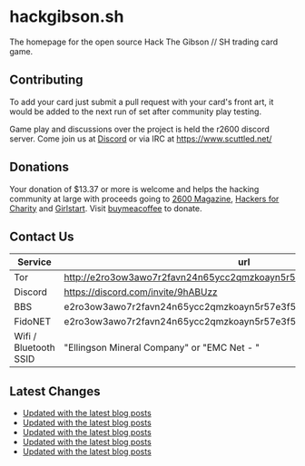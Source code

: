 # hackgibson.sh
The homepage for the open source Hack The Gibson // SH trading card game.


## Contributing

To add your card just submit a pull request with your card's front art, it would be added to the next run of set after community play testing.

Game play and discussions over the project is held the r2600 discord server. Come join us at [Discord](https://discord.com/invite/9hABUzz) or via IRC at https://www.scuttled.net/


## Donations

Your donation of $13.37 or more is welcome and helps the hacking community at large with proceeds going to [2600 Magazine](https://2600.com/), [Hackers for Charity](https://hackersforcharity.org) and [Girlstart](https://girlstart.org).  Visit [buymeacoffee](https://www.buymeacoffee.com/hackgibson.sh) to donate.


## Contact Us

Service | url
-|-
Tor | http://e2ro3ow3awo7r2favn24n65ycc2qmzkoayn5r57e3f56nvjwdcgg32ad.onion
Discord | https://discord.com/invite/9hABUzz
BBS | e2ro3ow3awo7r2favn24n65ycc2qmzkoayn5r57e3f56nvjwdcgg32ad.onion:23
FidoNET | e2ro3ow3awo7r2favn24n65ycc2qmzkoayn5r57e3f56nvjwdcgg32ad.onion:24554
Wifi / Bluetooth SSID | "Ellingson Mineral Company" or "EMC Net - <fidonet address>"

## Latest Changes
<!-- BLOG-POST-LIST:START -->
- [Updated with the latest blog posts](https://github.com/DFW2600/hackgibson.sh/commit/5c75fcd93b74e8fd34b5bb4c265dbf5c4d526755)
- [Updated with the latest blog posts](https://github.com/DFW2600/hackgibson.sh/commit/842d29cab3bf53e71efed1dd7a1a67b61eb4a863)
- [Updated with the latest blog posts](https://github.com/DFW2600/hackgibson.sh/commit/f51a4b795b41e6ec2271a6d6766eebe7f063e90a)
- [Updated with the latest blog posts](https://github.com/DFW2600/hackgibson.sh/commit/e60ba9f41a4337901e0bcac65ede6c51713aae7e)
- [Updated with the latest blog posts](https://github.com/DFW2600/hackgibson.sh/commit/ad9f33274d9d5d15de95d5662f832f089d181d47)
<!-- BLOG-POST-LIST:END -->
